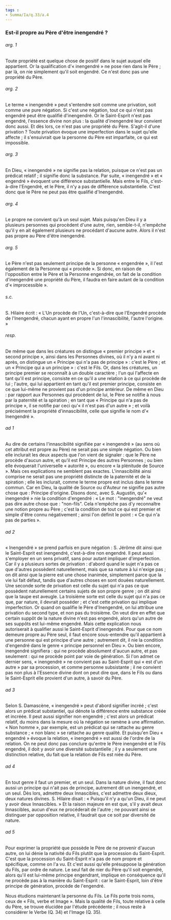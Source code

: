 ```yaml
---
tags : 
- Summa/Ia/q.33/a.4
---
```


### Est-il propre au Père d'être inengendré ?

###### arg. 1
Toute propriété est quelque chose de positif dans le sujet auquel elle appartient. Or la qualification d'« inengendré » ne pose rien dans le Père ; par là, on nie simplement qu'il soit engendré. Ce n'est donc pas une propriété du Père. 

###### arg. 2
Le terme « inengendré » peut s'entendre soit comme une privation, soit comme une pure négation. Si c'est une négation, tout ce qui n'est pas engendré peut être qualifié d'inengendré. Or le Saint-Esprit n'est pas engendré, l'essence divine non plus : la qualité d'inengendré leur convient donc aussi. Et dès lors, ce n'est pas une propriété du Père. S'agit-il d'une privation ? Toute privation évoque une imperfection dans le sujet qu'elle affecte ; il s'ensuivrait que la personne du Père est imparfaite, ce qui est impossible. 

###### arg. 3
En Dieu, « inengendré » ne signifie pas la relation, puisque ce n'est pas un prédicat relatif ; il signifie donc la substance. Par suite, « inengendré » et « engendré » évoquent une différence substantielle. Mais entre le Fils, c'est-à-dire l'Engendré, et le Père, il n'y a pas de différence substantielle. C'est donc que le Père ne peut pas être qualifié d'Inengendré. 

###### arg. 4
Le propre ne convient qu'à un seul sujet. Mais puisqu'en Dieu il y a plusieurs personnes qui procèdent d'une autre, rien, semble-t-il, n'empêche qu'il y en ait également plusieurs ne procédant d'aucune autre. Alors il n'est pas propre au Père d'être inengendré. 

###### arg. 5
Le Père n'est pas seulement principe de la personne « engendrée », il l'est également de la Personne qui « procède ». Si donc, en raison de l'opposition entre le Père et la Personne engendrée, on fait de la condition d'inengendré une propriété du Père, il faudra en faire autant de la condition d'« improcessible ». 

###### s.c.
S. Hilaire écrit : « L'Un procède de l'Un, c'est-à-dire que l'Engendré procède de l'Inengendré, chacun ayant en propre l'un l'innascibilité, l'autre l'origine. » 

###### resp.
De même que dans les créatures on distingue « premier principe » et « second principe », ainsi dans les Personnes divines, où il n'y a ni avant ni après, on distingue un « Principe qui n'a pas de principe » : c'est le Père ; et un « Principe qui a un principe » : c'est le Fils. Or, dans les créatures, un principe premier se reconnaît à un double caractère ; l'un qui l'affecte en tant qu'il est principe, consiste en ce qu'il a une relation à ce qui procède de lui ; l'autre, qui lui appartient en tant qu'il est premier principe, consiste en ce que lui-même ne provient pas d'un principe antérieur. De même en Dieu : par rapport aux Personnes qui procèdent de lui, le Père se notifie à nous par la paternité et la spiration ; en tant que « Principe qui n'a pas de principe », il se notifie par ceci qu'« il n'est pas d'un autre » ; et voilà précisément la propriété d'innascibilité, celle que signifie le nom d'« Inengendré ». 

###### ad 1
Au dire de certains l'innascibilité signifiée par « inengendré » (au sens où cet attribut est propre au Père) ne serait pas une simple négation. Ou bien elle inclurait les deux aspects que l'on vient de signaler : que le Père ne procède d'aucun autre, et qu'il est Principe des autres Personnes ; ou bien elle évoquerait l'universelle « autorité », ou encore « la plénitude de Source ». Mais ces explications ne semblent pas exactes. L'innascibilité ainsi comprise ne serait pas une propriété distincte de la paternité et de la spiration ; elle les inclurait, comme le terme propre est inclus dans le terme commun. Car en Dieu, la qualité de Source ou d'Auteur ne signifie pas autre chose que : Principe d'origine. Disons donc, avec S. Augustin, qu'« inengendré » nie la condition d'engendré : « Le mot : "inengendré" ne veut pas dire autre chose que : "non-fils". Cela n'empêche pas d'y reconnaître une notion propre au Père ; c'est la condition de tout ce qui est premier et simple d'être connu négativement ; ainsi l'on définit le point : « Ce qui n'a pas de parties ». 

###### ad 2
« Inengendré » se prend parfois en pure négation : S. Jérôme dit ainsi que le Saint-Esprit est inengendré, c'est-à-dire non engendré. Il peut aussi s'employer en un sens privatif, sans pour autant impliquer d'imperfection. Car il y a plusieurs sortes de privation : d'abord quand le sujet n'a pas ce que d'autres possèdent naturellement, mais que sa nature à lui n'exige pas ; on dit ainsi que la pierre est une chose inanimée, simplement parce que la vie lui fait défaut, tandis que d'autres choses en sont douées naturellement. Une seconde sorte de privation est celle du sujet qui n'a pas ce que possèdent naturellement certains sujets de son propre genre ; on dit ainsi que la taupe est aveugle. La troisième sorte est celle du sujet qui n'a pas ce que, par nature, il devrait posséder ; et c'est cette privation qui implique imperfection. Or quand on qualifie le Père d'Inengendré, on lui attribue une privation du second type, et non pas du troisième. On veut dire en effet que certain suppôt de la nature divine n'est pas engendré, alors qu'un autre de ses suppôts est lui-même engendré. Mais cette explication nous autoriserait à qualifier aussi le Saint-Esprit d'inengendré. Pour que ce nom demeure propre au Père seul, il faut encore sous-entendre qu'il appartient à une personne qui est principe d'une autre ; autrement dit, il nie la condition d'engendré dans le genre « principe personnel en Dieu ». Ou bien encore, inengendré signifiera : qui ne procède absolument d'aucun autre, et pas seulement : qui ne procède point par voie de génération. Si l'on admet ce dernier sens, « inengendré » ne convient pas au Saint-Esprit qui « est d'un autre » par sa procession, et comme personne subsistante ; il ne convient pas non plus à l'Essence divine dont on peut dire que, dans le Fils ou dans le Saint-Esprit elle provient d'un autre, à savoir du Père. 

###### ad 3
Selon S. Damascène, « inengendré » peut d'abord signifier incréé ; c'est alors un prédicat substantiel, qui dénote la différence entre substance créée et incréée. Il peut aussi signifier non engendré ; c'est alors un prédicat relatif, du moins dans la mesure où la négation se ramène à une affirmation. « Non homme », par exemple, est un prédicat qui se rattache au genre substance ; « non blanc » se rattache au genre qualité. Et puisqu'en Dieu « engendré » évoque la relation, « inengendré » est aussi de l'ordre de la relation. On ne peut donc pas conclure qu'entre le Père inengendré et le Fils engendré, il doit y avoir une diversité substantielle ; il y a seulement une distinction relative, du fait que la relation de Fils est niée du Père. 

###### ad 4
En tout genre il faut un premier, et un seul. Dans la nature divine, il faut donc aussi un principe qui n'ait pas de principe, autrement dit un inengendré, et un seul. Dès lors, admettre deux Innascibles, c'est admettre deux dieux, deux natures divines. S. Hilaire disait : « Puisqu'il n'y a qu'un Dieu, il ne peut y avoir deux Innascibles. » Et la raison majeure en est que, s'il y avait deux Innascibles, aucun d'eux ne procéderait de l'autre ; ne pouvant ainsi se distinguer par opposition relative, il faudrait que ce soit par diversité de nature. 

###### ad 5
Pour exprimer la propriété que possède le Père de ne provenir d'aucun autre, on lui dénie la nativité du Fils plutôt que la procession du Saint-Esprit. C'est que la procession du Saint-Esprit n'a pas de nom propre et spécifique, comme on l'a vu. Et c'est aussi qu'elle présuppose la génération du Fils, par ordre de nature. Le seul fait de nier du Père qu'il soit engendré, alors qu'il est lui-même principe engendrant, implique en conséquence qu'il ne procède pas à la manière du Saint-Esprit : car le Saint-Esprit, loin d'être principe de génération, procède de l'engendré. 

Nous étudions maintenant la personne du Fils. Le Fils porte trois noms, ceux de « Fils, verbe et Image ». Mais la qualité de Fils, toute relative à celle du Père, se trouve élucidée par l'étude précédente ; il nous reste à considérer le Verbe (Q. 34) et l'Image (Q. 35). 





